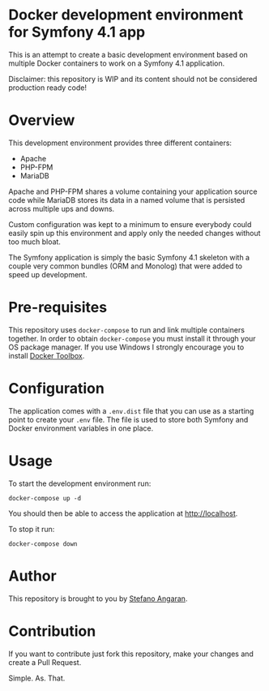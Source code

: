 # Docker development environment for Symfony 4.1 app

This is an attempt to create a basic development environment based on 
multiple Docker containers to work on a Symfony 4.1 application.

Disclaimer: this repository is WIP and its content should not be considered production ready code!

# Overview

This development environment provides three different containers:
- Apache
- PHP-FPM
- MariaDB

Apache and PHP-FPM shares a volume containing your application source code while MariaDB stores its
data in a named volume that is persisted across multiple ups and downs.

Custom configuration was kept to a minimum to ensure everybody could easily spin up this environment
and apply only the needed changes without too much bloat.

The Symfony application is simply the basic Symfony 4.1 skeleton with a couple very common bundles 
(ORM and Monolog) that were added to speed up development.  

# Pre-requisites

This repository uses `docker-compose` to run and link multiple containers together. In order to
obtain `docker-compose` you must install it through your OS package manager. If you use Windows
I strongly encourage you to install [Docker Toolbox](https://docs.docker.com/toolbox/overview/).

# Configuration

The application comes with a `.env.dist` file that you can use as a starting point to create 
your `.env` file. The file is used to store both Symfony and Docker environment variables in one place.

# Usage

To start the development environment run:

```
docker-compose up -d
```

You should then be able to access the application at [http://localhost](http://localhost).

To stop it run:

```
docker-compose down
```

# Author

This repository is brought to you by [Stefano Angaran](https://github.com/oniric85).

# Contribution

If you want to contribute just fork this repository, make your changes and create a Pull Request.

Simple. As. That.